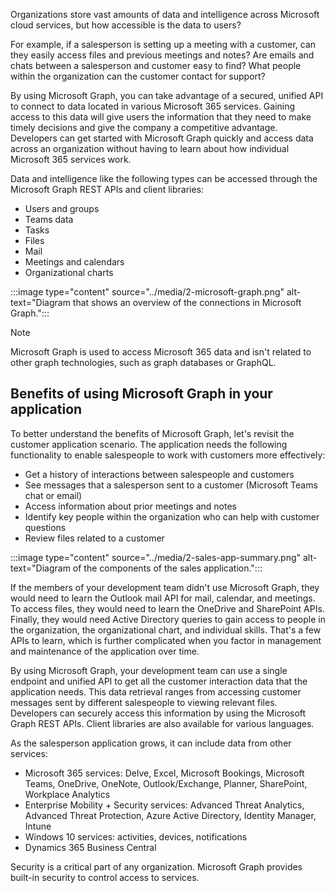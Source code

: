 Organizations store vast amounts of data and intelligence across Microsoft cloud services, but how accessible is the data to users?

For example, if a salesperson is setting up a meeting with a customer, can they easily access files and previous meetings and notes? Are emails and chats between a salesperson and customer easy to find? What people within the organization can the customer contact for support?

By using Microsoft Graph, you can take advantage of a secured, unified API to connect to data located in various Microsoft 365 services. Gaining access to this data will give users the information that they need to make timely decisions and give the company a competitive advantage. Developers can get started with Microsoft Graph quickly and access data across an organization without having to learn about how individual Microsoft 365 services work.

Data and intelligence like the following types can be accessed through the Microsoft Graph REST APIs and client libraries:

- Users and groups
- Teams data
- Tasks
- Files
- Mail
- Meetings and calendars
- Organizational charts

:::image type="content" source="../media/2-microsoft-graph.png" alt-text="Diagram that shows an overview of the connections in Microsoft Graph.":::

> [!NOTE]
> Microsoft Graph is used to access Microsoft 365 data and isn't related to other graph technologies, such as graph databases or GraphQL.

## Benefits of using Microsoft Graph in your application

To better understand the benefits of Microsoft Graph, let's revisit the customer application scenario. The application needs the following functionality to enable salespeople to work with customers more effectively:

- Get a history of interactions between salespeople and customers
- See messages that a salesperson sent to a customer (Microsoft Teams chat or email)
- Access information about prior meetings and notes
- Identify key people within the organization who can help with customer questions
- Review files related to a customer

:::image type="content" source="../media/2-sales-app-summary.png" alt-text="Diagram of the components of the sales application.":::

If the members of your development team didn't use Microsoft Graph, they would need to learn the Outlook mail API for mail, calendar, and meetings. To access files, they would need to learn the OneDrive and SharePoint APIs. Finally, they would need Active Directory queries to gain access to people in the organization, the organizational chart, and individual skills. That's a few APIs to learn, which is further complicated when you factor in management and maintenance of the application over time.

By using Microsoft Graph, your development team can use a single endpoint and unified API to get all the customer interaction data that the application needs. This data retrieval ranges from accessing customer messages sent by different salespeople to viewing relevant files. Developers can securely access this information by using the Microsoft Graph REST APIs. Client libraries are also available for various languages.

As the salesperson application grows, it can include data from other services:

- Microsoft 365 services: Delve, Excel, Microsoft Bookings, Microsoft Teams, OneDrive, OneNote, Outlook/Exchange, Planner, SharePoint, Workplace Analytics
- Enterprise Mobility + Security services: Advanced Threat Analytics, Advanced Threat Protection, Azure Active Directory, Identity Manager, Intune
- Windows 10 services: activities, devices, notifications
- Dynamics 365 Business Central

Security is a critical part of any organization. Microsoft Graph provides built-in security to control access to services.
